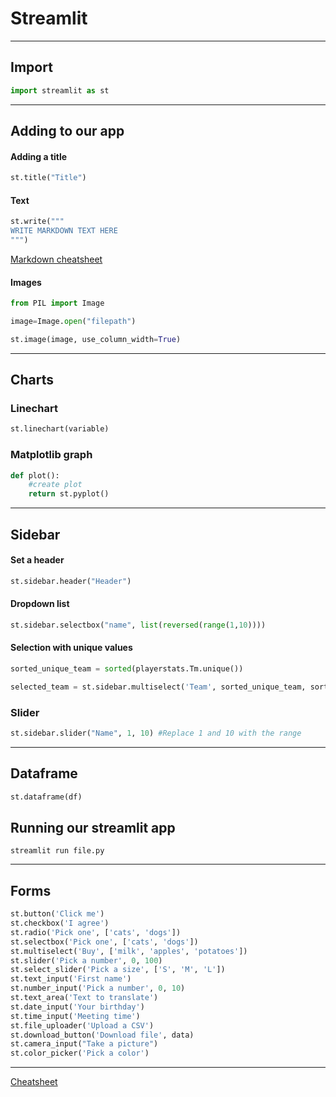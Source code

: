# Streamlit
---
## Import 
```Python
import streamlit as st
```

---
## Adding to our app

#### Adding a title 
```Python
st.title("Title")
```

#### Text 
```Python
st.write("""
WRITE MARKDOWN TEXT HERE
""")
```
[Markdown cheatsheet](https://github.com/adam-p/markdown-here/wiki/Markdown-Cheatsheet)

#### Images 
```Python
from PIL import Image

image=Image.open("filepath")

st.image(image, use_column_width=True)
```

---
## Charts 
### Linechart
```Python 
st.linechart(variable)
```

### Matplotlib graph 
```Python 
def plot(): 
	#create plot
	return st.pyplot()
```

---
## Sidebar

#### Set a header
```Python
st.sidebar.header("Header")
```

#### Dropdown list
```Python 
st.sidebar.selectbox("name", list(reversed(range(1,10))))
```

#### Selection with unique values 
```Python 
sorted_unique_team = sorted(playerstats.Tm.unique())

selected_team = st.sidebar.multiselect('Team', sorted_unique_team, sorted_unique_team)
```

### Slider
```Python
st.sidebar.slider("Name", 1, 10) #Replace 1 and 10 with the range
```

---
## Dataframe 
```Python
st.dataframe(df)
```

## Running our streamlit app 
```Terminal 
streamlit run file.py
```
---
## Forms 
```Python 
st.button('Click me')
st.checkbox('I agree')
st.radio('Pick one', ['cats', 'dogs'])
st.selectbox('Pick one', ['cats', 'dogs'])
st.multiselect('Buy', ['milk', 'apples', 'potatoes'])
st.slider('Pick a number', 0, 100)
st.select_slider('Pick a size', ['S', 'M', 'L'])
st.text_input('First name')
st.number_input('Pick a number', 0, 10)
st.text_area('Text to translate')
st.date_input('Your birthday')
st.time_input('Meeting time')
st.file_uploader('Upload a CSV')
st.download_button('Download file', data)
st.camera_input("Take a picture")
st.color_picker('Pick a color')
```
---
[Cheatsheet](https://docs.streamlit.io/library/cheatsheet)
